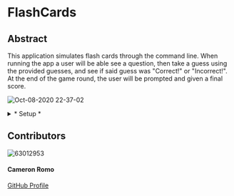 # FlashCards

## Abstract
  This application simulates flash cards through the command line. When running the app a user will be able see a question, then take a guess using the provided guesses, and see if said guess was "Correct!" or "Incorrect!". At the end of the game round, the user will be prompted and given a final score.

  ![Oct-08-2020 22-37-02](https://user-images.githubusercontent.com/63012953/95543883-e7a54d00-09b6-11eb-961e-5a8521fd8a88.gif)

<details>
  <summary>* Setup * </summary>

  ## Fork This Repo

  On the top right corner of this page, click the **Fork** button.
Clone down the forked repo (from your GitHub).

Once you have cloned the repo, change into the directory and install the library dependencies. Run:

```bash
npm install
```

To verify that it is setup correctly, run `npm test` in your terminal. You should have 5 pending tests in your `Card` test file that show up.

Running `node index.js` from the root of your project should result in the following message being displayed in your terminal:

```bash
Node server running on port 3000
```
</details>

## Contributors
![63012953](https://user-images.githubusercontent.com/63012953/95544178-a82b3080-09b7-11eb-8495-778d79be27eb.jpeg)

#### Cameron Romo
[GitHub Profile](https://github.com/cameronRomo)

